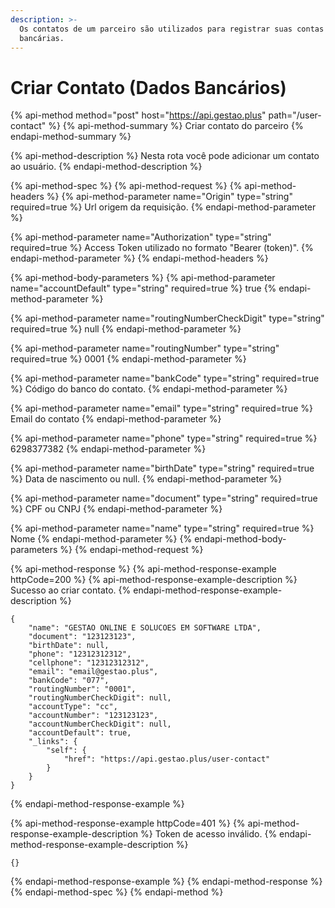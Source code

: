 ```yaml
---
description: >-
  Os contatos de um parceiro são utilizados para registrar suas contas
  bancárias.
---
```


# Criar Contato \(Dados Bancários\)

{% api-method method="post" host="https://api.gestao.plus" path="/user-contact" %}
{% api-method-summary %}
Criar contato do parceiro
{% endapi-method-summary %}

{% api-method-description %}
Nesta rota você pode adicionar um contato ao usuário.
{% endapi-method-description %}

{% api-method-spec %}
{% api-method-request %}
{% api-method-headers %}
{% api-method-parameter name="Origin" type="string" required=true %}
Url origem da requisição.
{% endapi-method-parameter %}

{% api-method-parameter name="Authorization" type="string" required=true %}
Access Token utilizado no formato "Bearer \(token\)".
{% endapi-method-parameter %}
{% endapi-method-headers %}

{% api-method-body-parameters %}
{% api-method-parameter name="accountDefault" type="string" required=true %}
true
{% endapi-method-parameter %}

{% api-method-parameter name="routingNumberCheckDigit" type="string" required=true %}
null
{% endapi-method-parameter %}

{% api-method-parameter name="routingNumber" type="string" required=true %}
0001
{% endapi-method-parameter %}

{% api-method-parameter name="bankCode" type="string" required=true %}
Código do banco do contato.
{% endapi-method-parameter %}

{% api-method-parameter name="email" type="string" required=true %}
Email do contato
{% endapi-method-parameter %}

{% api-method-parameter name="phone" type="string" required=true %}
6298377382
{% endapi-method-parameter %}

{% api-method-parameter name="birthDate" type="string" required=true %}
Data de nascimento ou null.
{% endapi-method-parameter %}

{% api-method-parameter name="document" type="string" required=true %}
CPF ou CNPJ
{% endapi-method-parameter %}

{% api-method-parameter name="name" type="string" required=true %}
Nome
{% endapi-method-parameter %}
{% endapi-method-body-parameters %}
{% endapi-method-request %}

{% api-method-response %}
{% api-method-response-example httpCode=200 %}
{% api-method-response-example-description %}
Sucesso ao criar contato.
{% endapi-method-response-example-description %}

```text
{
    "name": "GESTAO ONLINE E SOLUCOES EM SOFTWARE LTDA",
    "document": "123123123",
    "birthDate": null,
    "phone": "12312312312",
    "cellphone": "12312312312",
    "email": "email@gestao.plus",
    "bankCode": "077",
    "routingNumber": "0001",
    "routingNumberCheckDigit": null,
    "accountType": "cc",
    "accountNumber": "123123123",
    "accountNumberCheckDigit": null,
    "accountDefault": true,
    "_links": {
        "self": {
            "href": "https://api.gestao.plus/user-contact"
        }
    }
}
```
{% endapi-method-response-example %}

{% api-method-response-example httpCode=401 %}
{% api-method-response-example-description %}
Token de acesso inválido.
{% endapi-method-response-example-description %}

```text
{}
```
{% endapi-method-response-example %}
{% endapi-method-response %}
{% endapi-method-spec %}
{% endapi-method %}

